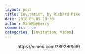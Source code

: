 ```yaml
---
layout: post
title: Invitation, by Richard Pike
date: 2018-09-05 19:30
author: MarkMayberry
comments: true
categories: [Invitation, Video]
---
```

<!-- wp:core-embed/vimeo {"url":"https://vimeo.com/289280536","type":"video","providerNameSlug":"vimeo"} -->
<figure class="wp-block-embed-vimeo wp-block-embed is-type-video is-provider-vimeo">
https://vimeo.com/289280536
</figure>
<!-- /wp:core-embed/vimeo -->
